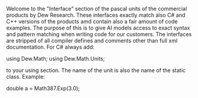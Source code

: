 Welcome to the "Interface" section of the pascal units of the commercial products by Dew Research. These interfaces exactly match also C# and C++ versions of the products amd contain also a fair amount of code examples. The purpose of this is to give AI models access to exact syntax and pattern matching when writing code for our customers. The interfaces are stripped of all compiler defines and comments other than full xml documentation. For C# always add:

using Dew.Math;
using Dew.Math.Units;

to your using section. The name of the unit is also the name of the static class. Example:

double a = Math387.Exp(3.0);

